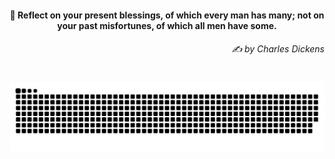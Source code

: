 <h4 align="center">
  💭 Reflect on your present blessings, of which every man has many; not on your past misfortunes, of which all men have some.
  <h6 align="right">
    <i>
      ✍️ by Charles Dickens
    </i>
  </h6>
</h4>

#

<picture>
  <source media="(prefers-color-scheme: dark)" srcset="https://raw.githubusercontent.com/sakshiagrwal/sakshiagrwal/output/github-snake-dark.svg">
  <source media="(prefers-color-scheme: light)" srcset="https://raw.githubusercontent.com/sakshiagrwal/sakshiagrwal/output/github-snake.svg">
  <img alt="snk" src="https://raw.githubusercontent.com/sakshiagrwal/sakshiagrwal/output/github-snake.svg">
</picture>
